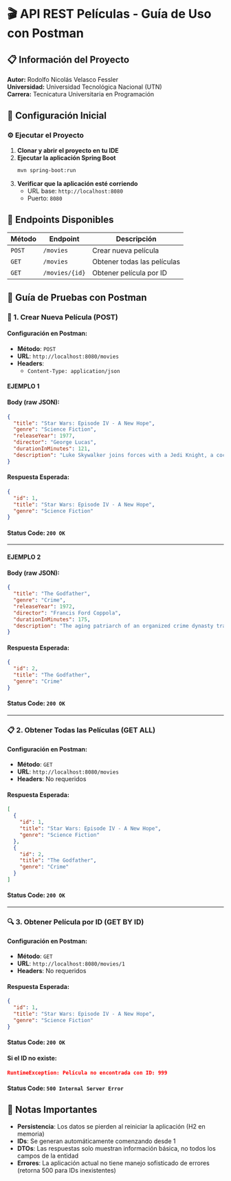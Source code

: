 # 🎬 API REST Películas - Guía de Uso con Postman

## 📋 Información del Proyecto

**Autor:** Rodolfo Nicolás Velasco Fessler  
**Universidad:** Universidad Tecnológica Nacional (UTN)  
**Carrera:** Tecnicatura Universitaria en Programación  

## 🚀 Configuración Inicial

### ⚙️ Ejecutar el Proyecto

1. **Clonar y abrir el proyecto en tu IDE**
2. **Ejecutar la aplicación Spring Boot**
   ```bash
   mvn spring-boot:run
   ```
3. **Verificar que la aplicación esté corriendo**
   - URL base: `http://localhost:8080`
   - Puerto: `8080`

## 📡 Endpoints Disponibles

| Método | Endpoint | Descripción |
|--------|----------|-------------|
| `POST` | `/movies` | Crear nueva película |
| `GET` | `/movies` | Obtener todas las películas |
| `GET` | `/movies/{id}` | Obtener película por ID |

## 🧪 Guía de Pruebas con Postman

### 📝 1. Crear Nueva Película (POST)

#### Configuración en Postman:
- **Método**: `POST`
- **URL**: `http://localhost:8080/movies`
- **Headers**: 
  - `Content-Type: application/json`

#### EJEMPLO 1
#### Body (raw JSON):
```json
{
  "title": "Star Wars: Episode IV - A New Hope",
  "genre": "Science Fiction",
  "releaseYear": 1977,
  "director": "George Lucas",
  "durationInMinutes": 121,
  "description": "Luke Skywalker joins forces with a Jedi Knight, a cocky pilot, a Wookiee and two droids to save the galaxy from the Empire's world-destroying battle station."
}

```

#### Respuesta Esperada:
```json
{
  "id": 1,
  "title": "Star Wars: Episode IV - A New Hope",
  "genre": "Science Fiction"
}
```

#### Status Code: `200 OK`

---

#### EJEMPLO 2
#### Body (raw JSON):
```json
{
  "title": "The Godfather",
  "genre": "Crime",
  "releaseYear": 1972,
  "director": "Francis Ford Coppola",
  "durationInMinutes": 175,
  "description": "The aging patriarch of an organized crime dynasty transfers control of his clandestine empire to his reluctant son."
}

```

#### Respuesta Esperada:
```json
{
  "id": 2,
  "title": "The Godfather",
  "genre": "Crime"
}
```

#### Status Code: `200 OK`

---

### 📋 2. Obtener Todas las Películas (GET ALL)

#### Configuración en Postman:
- **Método**: `GET`
- **URL**: `http://localhost:8080/movies`
- **Headers**: No requeridos

#### Respuesta Esperada:
```json
[
  {
    "id": 1,
    "title": "Star Wars: Episode IV - A New Hope",
    "genre": "Science Fiction"
  },
  {
    "id": 2,
    "title": "The Godfather",
    "genre": "Crime"
  }
]
```

#### Status Code: `200 OK`

---

### 🔍 3. Obtener Película por ID (GET BY ID)

#### Configuración en Postman:
- **Método**: `GET`
- **URL**: `http://localhost:8080/movies/1`
- **Headers**: No requeridos

#### Respuesta Esperada:
```json
{
  "id": 1,
  "title": "Star Wars: Episode IV - A New Hope",
  "genre": "Science Fiction"
}
```

#### Status Code: `200 OK`

#### Si el ID no existe:
```json
RuntimeException: Película no encontrada con ID: 999
```
#### Status Code: `500 Internal Server Error`

## 📝 Notas Importantes

- **Persistencia**: Los datos se pierden al reiniciar la aplicación (H2 en memoria)
- **IDs**: Se generan automáticamente comenzando desde 1
- **DTOs**: Las respuestas solo muestran información básica, no todos los campos de la entidad
- **Errores**: La aplicación actual no tiene manejo sofisticado de errores (retorna 500 para IDs inexistentes)
